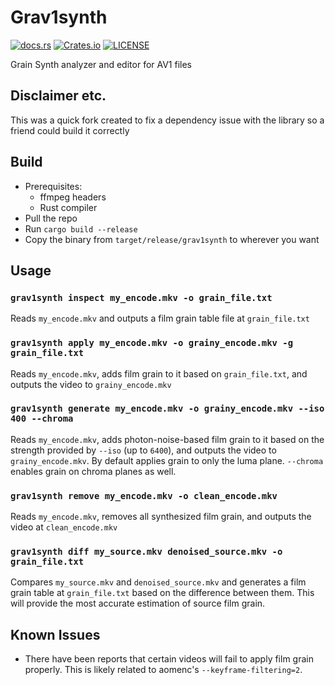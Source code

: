 # Grav1synth

[![docs.rs](https://img.shields.io/docsrs/grav1synth?style=for-the-badge)](https://docs.rs/grav1synth)
[![Crates.io](https://img.shields.io/crates/v/grav1synth?style=for-the-badge)](https://crates.io/crates/grav1synth)
[![LICENSE](https://img.shields.io/crates/l/grav1synth?style=for-the-badge)](https://github.com/rust-av/grav1synth/blob/main/LICENSE)

Grain Synth analyzer and editor for AV1 files

## Disclaimer etc.

This was a quick fork created to fix a dependency issue with the library so a friend could build it correctly

## Build

- Prerequisites:
  - ffmpeg headers
  - Rust compiler
- Pull the repo
- Run `cargo build --release`
- Copy the binary from `target/release/grav1synth` to wherever you want

## Usage

### `grav1synth inspect my_encode.mkv -o grain_file.txt`

Reads `my_encode.mkv` and outputs a film grain table file at `grain_file.txt`

### `grav1synth apply my_encode.mkv -o grainy_encode.mkv -g grain_file.txt`

Reads `my_encode.mkv`, adds film grain to it based on `grain_file.txt`, and outputs the video to `grainy_encode.mkv`

### `grav1synth generate my_encode.mkv -o grainy_encode.mkv --iso 400 --chroma`

Reads `my_encode.mkv`, adds photon-noise-based film grain to it based on the strength provided by `--iso` (up to `6400`), and outputs the video to `grainy_encode.mkv`. By default applies grain to only the luma plane. `--chroma` enables grain on chroma planes as well.

### `grav1synth remove my_encode.mkv -o clean_encode.mkv`

Reads `my_encode.mkv`, removes all synthesized film grain, and outputs the video at `clean_encode.mkv`

### `grav1synth diff my_source.mkv denoised_source.mkv -o grain_file.txt`

Compares `my_source.mkv` and `denoised_source.mkv` and generates a film grain table at `grain_file.txt` based on the difference between them. This will provide the most accurate estimation of source film grain.

<!-- ### `grav1synth estimate my_source.mkv -o grain_file.txt`

Analyzes `my_source.mkv` and estimates the amount of noise in the source, then generates an appropriate film grain table at `grain_file.txt`. This is less accurate than the diff method, but is significantly faster. -->

## Known Issues

- There have been reports that certain videos will fail to apply film grain properly. This is likely related to aomenc's `--keyframe-filtering=2`.
